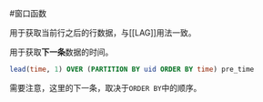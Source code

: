 #窗口函数 

用于获取当前行之后的行数据，与[[LAG]]用法一致。

用于获取**下一条**数据的时间。
```sql
lead(time, 1) OVER (PARTITION BY uid ORDER BY time) pre_time
```

需要注意，这里的下一条，取决于`ORDER BY`中的顺序。